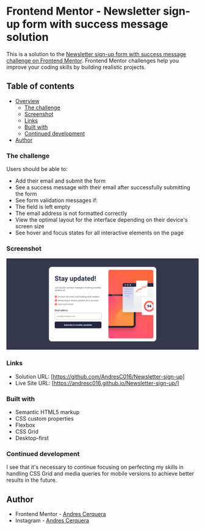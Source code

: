 # Frontend Mentor - Newsletter sign-up form with success message solution

This is a solution to the [Newsletter sign-up form with success message challenge on Frontend Mentor](https://www.frontendmentor.io/challenges/newsletter-signup-form-with-success-message-3FC1AZbNrv). Frontend Mentor challenges help you improve your coding skills by building realistic projects. 

## Table of contents

- [Overview](#overview)
  - [The challenge](#the-challenge)
  - [Screenshot](#screenshot)
  - [Links](#links)
  - [Built with](#built-with)
  - [Continued development](#continued-development)
- [Author](#author)

### The challenge

Users should be able to:

- Add their email and submit the form
- See a success message with their email after successfully submitting the form
- See form validation messages if:
- The field is left empty
- The email address is not formatted correctly
- View the optimal layout for the interface depending on their device's screen size
- See hover and focus states for all interactive elements on the page

### Screenshot

![Alt text](./desktop-desing.png)

### Links

- Solution URL: [https://github.com/AndresC016/Newsletter-sign-up]
- Live Site URL: [https://andresc016.github.io/Newsletter-sign-up/]

### Built with

- Semantic HTML5 markup
- CSS custom properties
- Flexbox
- CSS Grid
- Desktop-first

### Continued development

I see that it's necessary to continue focusing on perfecting my skills in handling CSS Grid and media queries for mobile versions to achieve better results in the future.


## Author

- Frontend Mentor - [Andres Cerquera](https://www.frontendmentor.io/profile/AndresC016)
- Instagram - [Andres Cerquera](https://www.instagram.com/acerquera17)
